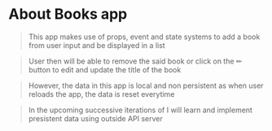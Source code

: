 # About Books app

> This app makes use of props, event and state systems to add a book from user input and be displayed in a list

> User then will be able to remove the said book or click on the ✏ button to edit and update the title of the book

> However, the data in this app is local and non persistent as when user reloads the app, the data is reset everytime

> In the upcoming successive iterations of I will learn and implement presistent data using outside API server
